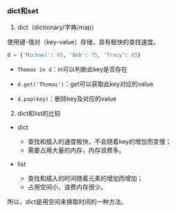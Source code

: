 ### dict和set

1. dict（dictionary/字典/map）

使用键-值对（key-value）存储，具有极快的查找速度。

```python
d = {'Michael': 95, 'Bob': 75, 'Tracy': 85}
```

* `Thomas in d`：in可以判断此key是否存在

* `d.get('Thomas')`：get可以获取此key对应的value

* `d.pop(key)`：删除key及对应的value

2. dict和list的比较

* dict

  * 查找和插入的速度极快，不会随着key的增加而变慢；
  * 需要占用大量的内存，内存浪费多。

* list

  * 查找和插入的时间随着元素的增加而增加；
  * 占用空间小，浪费内存很少。


所以，dict是用空间来换取时间的一种方法。

